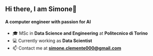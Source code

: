 <h2 align="left">Hi there, I am Simone👋</h2>
<h4 align="left">A computer engineer with passion for AI</h4>

- :mortar_board: MSc in **Data Science and Engineering** at **Politecnico di Torino**
- :computer: Currently working as **Data Scientist**
- 📫 Contact me at **simone.clemente000@gmail.com**

<!--
**simoclemens/simoclemens** is a ✨ _special_ ✨ repository because its `README.md` (this file) appears on your GitHub profile.

Here are some ideas to get you started:

- 🔭 I’m currently working on ...
- 🌱 I’m currently learning ...
- 👯 I’m looking to collaborate on ...
- 🤔 I’m looking for help with ...
- 💬 Ask me about ...
- 📫 How to reach me: ...
- 😄 Pronouns: ...
- ⚡ Fun fact: ...
-->
